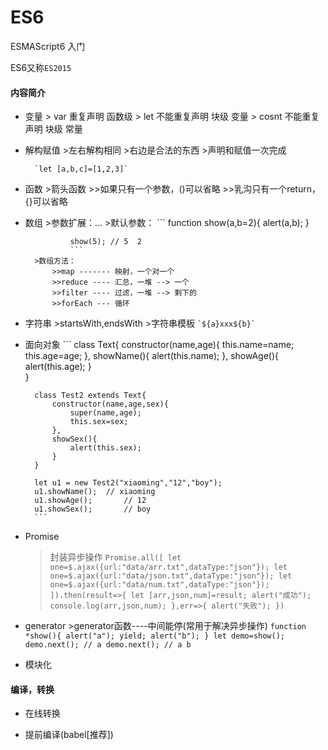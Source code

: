 # ES6
ESMAScript6 入门

ES6又称`ES2015`

#### 内容简介

* 变量
		> var   重复声明  		 函数级
		> let   不能重复声明  块级    变量
		> cosnt 不能重复声明  块级    常量
		
* 解构赋值
		>左右解构相同
		>右边是合法的东西
		>声明和赋值一次完成
		
		`let [a,b,c]=[1,2,3]`
		
* 函数
		>箭头函数
				>>如果只有一个参数，()可以省略
				>>乳沟只有一个return， {}可以省略

* 数组
		>参数扩展：...
		>默认参数：
				```
				function show(a,b=2){
					alert(a,b);
				}
				
				show(5); // 5  2
				```
		>数组方法：
			>>map ------- 映射，一个对一个
			>>reduce ---- 汇总，一堆 --> 一个
			>>filter ---- 过滤，一堆 --> 剩下的
			>>forEach --- 循环 
* 字符串
		>startsWith,endsWith
		>字符串模板
				```
					`${a}xxx${b}`
				```

* 面向对象
		```
		class Text{
			constructor(name,age){
				this.name=name;
				this.age=age;
			},
			showName(){
				alert(this.name);
			},
			showAge(){
				alert(this.age);
			}			
		}
		
		class Test2 extends Text{
			constructor(name,age,sex){
				super(name,age);
				this.sex=sex;
			},
			showSex(){
				alert(this.sex);
			}
		}
		
		let u1 = new Test2("xiaoming","12","boy");
		u1.showName();	// xiaoming	
		u1.showAge();		// 12
		u1.showSex();		// boy
		```

* Promise
	>封装异步操作
		```
		Promise.all([
			let one=$.ajax({url:"data/arr.txt",dataType:"json"});
			let one=$.ajax({url:"data/json.txt",dataType:"json"});
			let one=$.ajax({url:"data/num.txt",dataType:"json"});
		]).then(result=>{
			let [arr,json,num]=result;
			alert("成功");
			console.log(arr,json,num);
		},err=>{
			alert("失败");
		})
		```

* generator
		>generator函数----中间能停(常用于解决异步操作)
		```
		function *show(){
			alert("a");
			yield;
			alert("b");
		}
		let demo=show();
		demo.next(); // a
		demo.next(); // a b
		```

* 模块化

#### 编译，转换

* 在线转换

* 提前编译(babel[推荐])

